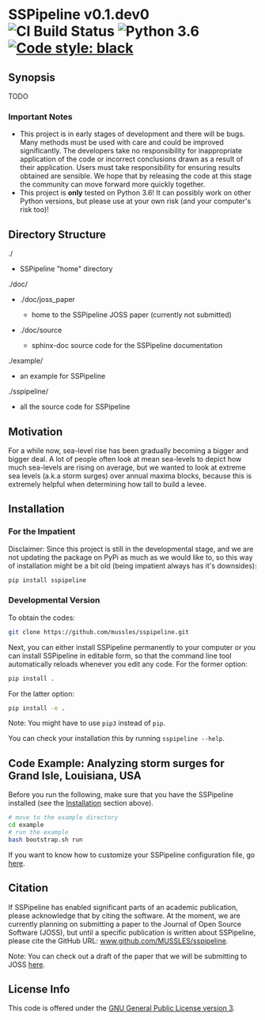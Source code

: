 # SSPipeline v0.1.dev0 ![CI Build Status](https://img.shields.io/travis/MUSSLES/sspipeline/master.svg?style=flat-square&label=CI) ![Python 3.6](https://img.shields.io/badge/Python-3.6-blue.svg?style=flat-square) [![Code style: black](https://img.shields.io/badge/Code%20Style-black-000000.svg?style=flat-square)](https://github.com/ambv/black)

## Synopsis

TODO

### Important Notes

- This project is in early stages of development and there will be bugs. Many methods must be used with care and could be improved significantly. The developers take no responsibility for inappropriate application of the code or incorrect conclusions drawn as a result of their application. Users must take responsibility for ensuring results obtained are sensible. We hope that by releasing the code at this stage the community can move forward more quickly together.
- This project is **only** tested on Python 3.6! It can possibly work on other Python versions, but please use at your own risk (and your computer's risk too)!

## Directory Structure

./

- SSPipeline "home" directory

./doc/

- ./doc/joss_paper

  - home to the SSPipeline JOSS paper (currently not submitted)

- ./doc/source

  - sphinx-doc source code for the SSPipeline documentation

./example/

- an example for SSPipeline

./sspipeline/

- all the source code for SSPipeline

## Motivation

For a while now, sea-level rise has been gradually becoming a bigger and bigger deal. A lot of people often look at mean sea-levels to depict how much sea-levels are rising on average, but we wanted to look at extreme sea levels (a.k.a storm surges) over annual maxima blocks, because this is extremely helpful when determining how tall to build a levee.

## Installation

### For the Impatient

Disclaimer: Since this project is still in the developmental stage, and we are not updating the package on PyPi as much as we would like to, so this way of installation might be a bit old (being impatient always has it's downsides):

```sh
pip install sspipeline
```

### Developmental Version

To obtain the codes:

```sh
git clone https://github.com/mussles/sspipeline.git
```

Next, you can either install SSPipeline permanently to your computer or you can install SSPipeline in editable form, so that the command line tool automatically reloads whenever you edit any code. For the former option:

```sh
pip install .
```

For the latter option:

```sh
pip install -e .
```

Note: You might have to use `pip3` instead of `pip`.

You can check your installation this by running `sspipeline --help`.

## Code Example: Analyzing storm surges for Grand Isle, Louisiana, USA

Before you run the following, make sure that you have the SSPipeline installed (see the [Installation](#installation) section above).

```sh
# move to the example directory
cd example
# run the example
bash bootstrap.sh run
```

If you want to know how to customize your SSPipeline configuration file, go [here](https://github.com/MUSSLES/sspipeline/tree/master/example#customization).

## Citation

If SSPipeline has enabled significant parts of an academic publication, please acknowledge that by citing the software. At the moment, we are currently planning on submitting a paper to the Journal of Open Source Software (JOSS), but until a specific publication is written about SSPipeline, please cite the GitHub URL: www.github.com/MUSSLES/sspipeline.

Note: You can check out a draft of the paper that we will be submitting to JOSS [here](https://github.com/MUSSLES/sspipeline/blob/master/doc/joss_paper/paper.pdf).

## License Info

This code is offered under the [GNU General Public License version 3](LICENSE).
